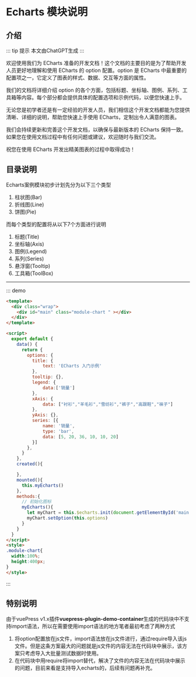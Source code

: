 # Echarts 模块说明

## 介绍
::: tip 提示 
本文由ChatGPT生成
:::


欢迎使用我们为 ECharts 准备的开发文档！这个文档的主要目的是为了帮助开发人员更好地理解和使用 ECharts 的 option 配置。option 是 ECharts 中最重要的配置项之一，它定义了图表的样式、数据、交互等方面的属性。

我们的文档将详细介绍 option 的各个方面，包括标题、坐标轴、图例、系列、工具箱等内容。每个部分都会提供具体的配置选项和示例代码，以便您快速上手。

无论您是初学者还是有一定经验的开发人员，我们相信这个开发文档都能为您提供清晰、详细的说明，帮助您快速上手使用 ECharts，定制出令人满意的图表。

我们会持续更新和完善这个开发文档，以确保与最新版本的 ECharts 保持一致。如果您在使用文档过程中有任何问题或建议，欢迎随时与我们交流。

祝您在使用 ECharts 开发出精美图表的过程中取得成功！

## 目录说明
Echarts案例模块初步计划先分为以下三个类型
1. 柱状图(Bar)
2. 折线图(Line)
3. 饼图(Pie)

而每个类型的配置将从以下7个方面进行说明
1. 标题(Title)
2. 坐标轴(Axis)
3. 图例(Legend)
4. 系列(Series)
5. 悬浮窗(Tooltip)
6. 工具箱(ToolBox)

___
::: demo 
```html
<template>
  <div class="wrap">
    <div id="main" class="module-chart " ></div>
  </div>
</template>

<script>
  export default {
    data() {
      return {
        options: {
          title: {
              text: 'ECharts 入门示例'
          },
          tooltip: {},
          legend: {
              data:['销量']
          },
          xAxis: {
              data: ["衬衫","羊毛衫","雪纺衫","裤子","高跟鞋","袜子"]
          },
          yAxis: {},
          series: [{
              name: '销量',
              type: 'bar',
              data: [5, 20, 36, 10, 10, 20]
          }]
        },
      }
    },
    created(){

    },
    mounted(){
      this.myEcharts()
    },
    methods:{
      // 初始化图标
      myEcharts(){
        let myChart = this.$echarts.init(document.getElementById('main'));
        myChart.setOption(this.options)
      }
    }
  }
</script>
<style>
.module-chart{
  width:100%;
  height:400px;
}
</style>
```
:::

## 特别说明
由于vuePress v1.x插件**vuepress-plugin-demo-container**生成的代码块中不支持import语法，所以在需要使用import语法的地方笔者最初考虑了两种方式
1. 将option配置放在js文件，import语法放在js文件进行，通过require导入该js文件。但是这条方案最大的问题就是js文件的内容无法在代码块中展示，该方案只考虑导入大批量测试数据时使用。
2. 在代码块中用require将import替代，解决了文件的内容无法在代码块中展示的问题，目前来看是支持导入echarts的，后续有问题再补充。
